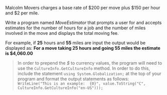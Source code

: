 Malcolm Movers charges a base rate of $200 per move plus $150 per hour and $2 per mile. 

Write a program named *MoveEstimator* that prompts a user for and accepts estimates for the number of hours for a job and the number of miles involved in the move and displays the total moving fee.

For example, if **25** hours and **55** miles are input the output would be displayed as: **For a move taking 25 hours and going 55 miles the estimate is $4,060.00**

> In order to prepend the *$* to currency values, the program will need to use the `CultureInfo.GetCultureInfo` method. In order to do this, include the statement `using System.Globalization;` at the top of your program and format the output statements as follows: `WriteLine("This is an example:  {0}", value.ToString("C", CultureInfo.GetCultureInfo("en-US")));`
